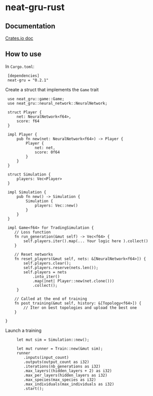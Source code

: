 # neat-gru-rust

## Documentation
[Crates.io doc](https://docs.rs/neat-gru/0.1.10/neat_gru/train/struct.Train.html)

## How to use
In `Cargo.toml`:

     [dependencies]
     neat-gru = "0.2.1"

Create a struct that implements the `Game` trait

     use neat_gru::game::Game;
     use neat_gru::neural_network::NeuralNetwork;
     
     struct Player {
         net: NeuralNetwork<f64>,
         score: f64
     }
     
     impl Player {
         pub fn new(net: NeuralNetwork<f64>) -> Player {
             Player {
                 net: net,
                 score: 0f64
             }
         }
     }

     struct Simulation {
         players: Vec<Player>
     }
     
     impl Simulation {
         pub fn new() -> Simulation {
             Simulation {
                 players: Vec::new()   
             }
         }
     }
     
     impl Game<f64> for TradingSimulation {
        // Loss function
        fn run_generation(&mut self) -> Vec<f64> {
            self.players.iter().map(... Your logic here ).collect()
        }
     
        // Reset networks
        fn reset_players(&mut self, nets: &[NeuralNetwork<f64>]) {
            self.players.clear();
            self.players.reserve(nets.len());
            self.players = nets
                .into_iter()
                .map(|net| Player::new(net.clone()))
                .collect();
         }
         
        // Called at the end of training
        fn post_training(&mut self, history: &[Topology<f64>]) {
            // Iter on best topologies and upload the best one
        }

    }

Launch a training

         let mut sim = Simulation::new();
         
         let mut runner = Train::new(&mut sim);
         runner
            .inputs(input_count)
            .outputs(output_count as i32)
            .iterations(nb_generations as i32)
            .max_layers((hidden_layers + 2) as i32)
            .max_per_layers(hidden_layers as i32)
            .max_species(max_species as i32)
            .max_individuals(max_individuals as i32)
            .start();
